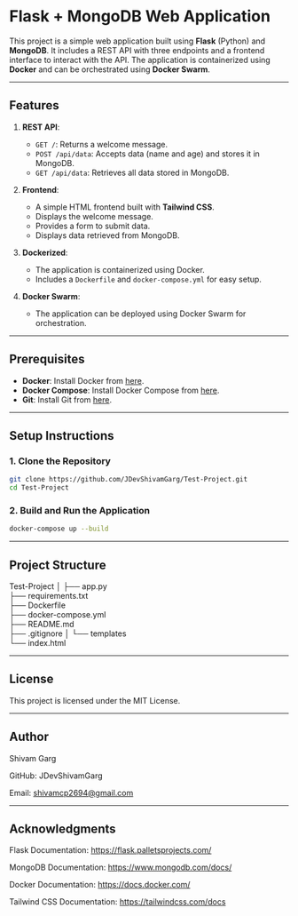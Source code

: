 # Flask + MongoDB Web Application

This project is a simple web application built using **Flask** (Python) and **MongoDB**. It includes a REST API with three endpoints and a frontend interface to interact with the API. The application is containerized using **Docker** and can be orchestrated using **Docker Swarm**.

---

## Features

1. **REST API**:
   - `GET /`: Returns a welcome message.
   - `POST /api/data`: Accepts data (name and age) and stores it in MongoDB.
   - `GET /api/data`: Retrieves all data stored in MongoDB.

2. **Frontend**:
   - A simple HTML frontend built with **Tailwind CSS**.
   - Displays the welcome message.
   - Provides a form to submit data.
   - Displays data retrieved from MongoDB.

3. **Dockerized**:
   - The application is containerized using Docker.
   - Includes a `Dockerfile` and `docker-compose.yml` for easy setup.

4. **Docker Swarm**:
   - The application can be deployed using Docker Swarm for orchestration.

---

## Prerequisites

- **Docker**: Install Docker from [here](https://docs.docker.com/get-docker/).
- **Docker Compose**: Install Docker Compose from [here](https://docs.docker.com/compose/install/).
- **Git**: Install Git from [here](https://git-scm.com/downloads).

---

## Setup Instructions

### 1. Clone the Repository

```bash
git clone https://github.com/JDevShivamGarg/Test-Project.git
cd Test-Project
```

### 2. Build and Run the Application
```bash
docker-compose up --build
```
---

## Project Structure
Test-Project
│
├── app.py               
├── requirements.txt      
├── Dockerfile            
├── docker-compose.yml    
├── README.md            
├── .gitignore
│
└── templates          
    └── index.html

---

## License
This project is licensed under the MIT License.

---

## Author
Shivam Garg

GitHub: JDevShivamGarg

Email: shivamcp2694@gmail.com

---

## Acknowledgments
Flask Documentation: https://flask.palletsprojects.com/

MongoDB Documentation: https://www.mongodb.com/docs/

Docker Documentation: https://docs.docker.com/

Tailwind CSS Documentation: https://tailwindcss.com/docs
